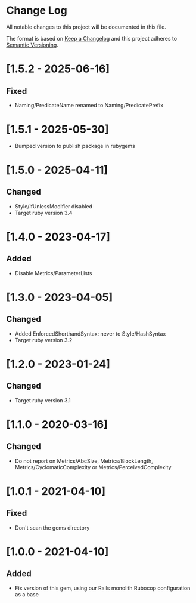 # Change Log
All notable changes to this project will be documented in this file.

The format is based on [Keep a Changelog](http://keepachangelog.com/)
and this project adheres to [Semantic Versioning](http://semver.org/).

# [1.5.2 - 2025-06-16]
## Fixed
- Naming/PredicateName renamed to Naming/PredicatePrefix

# [1.5.1 - 2025-05-30]
- Bumped version to publish package in rubygems

# [1.5.0 - 2025-04-11]
## Changed
- Style/IfUnlessModifier disabled
- Target ruby version 3.4

# [1.4.0 - 2023-04-17]
## Added
- Disable Metrics/ParameterLists

# [1.3.0 - 2023-04-05]
## Changed
- Added EnforcedShorthandSyntax: never to Style/HashSyntax
- Target ruby version 3.2

# [1.2.0 - 2023-01-24]
## Changed
- Target ruby version 3.1

# [1.1.0 - 2020-03-16]
## Changed
- Do not report on Metrics/AbcSize, Metrics/BlockLength,
  Metrics/CyclomaticComplexity or Metrics/PerceivedComplexity

# [1.0.1 - 2021-04-10]
## Fixed
- Don't scan the gems directory

# [1.0.0 - 2021-04-10]
## Added
- Fix version of this gem, using our Rails monolith Rubocop configuration as a base
